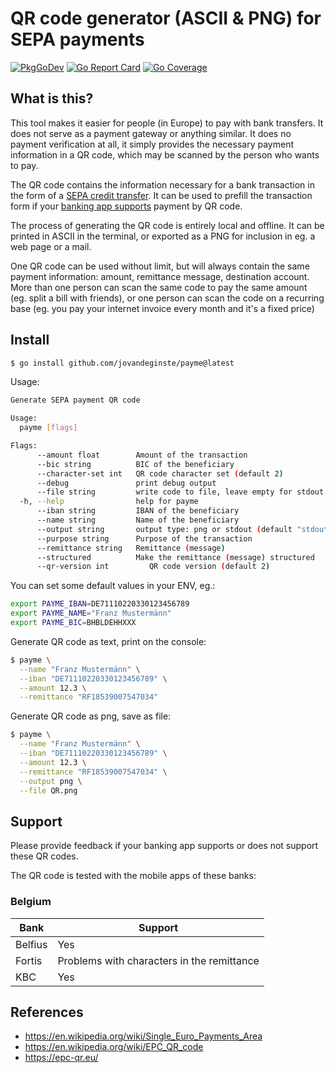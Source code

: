 # QR code generator (ASCII & PNG) for SEPA payments

[![PkgGoDev](https://pkg.go.dev/badge/github.com/jovandeginste/payme)](https://pkg.go.dev/github.com/jovandeginste/payme)
[![Go Report Card](https://goreportcard.com/badge/github.com/jovandeginste/payme)](https://goreportcard.com/report/github.com/jovandeginste/payme)
[![Go Coverage](https://github.com/jovandeginste/payme/wiki/coverage.svg)](https://raw.githack.com/wiki/jovandeginste/payme/coverage.html)

## What is this?

This tool makes it easier for people (in Europe) to pay with bank transfers. It does not serve as a payment gateway or
anything similar. It does no payment verification at all, it simply provides the necessary payment information in a QR
code, which may be scanned by the person who wants to pay.

The QR code contains the information necessary for a bank transaction in the form of a [SEPA credit
transfer](https://epc-qr.eu/). It can be used to prefill the transaction form if your [banking app supports](#Support)
payment by QR code.

The process of generating the QR code is entirely local and offline. It can be printed in ASCII in the terminal, or
exported as a PNG for inclusion in eg. a web page or a mail.

One QR code can be used without limit, but will always contain the same payment information: amount, remittance message,
destination account. More than one person can scan the same code to pay the same amount (eg. split a bill with friends),
or one person can scan the code on a recurring base (eg. you pay your internet invoice every month and it's a fixed
price)

## Install

```bash
$ go install github.com/jovandeginste/payme@latest
```

Usage:

```bash
Generate SEPA payment QR code

Usage:
  payme [flags]

Flags:
      --amount float        Amount of the transaction
      --bic string          BIC of the beneficiary
      --character-set int   QR code character set (default 2)
      --debug               print debug output
      --file string         write code to file, leave empty for stdout
  -h, --help                help for payme
      --iban string         IBAN of the beneficiary
      --name string         Name of the beneficiary
      --output string       output type: png or stdout (default "stdout")
      --purpose string      Purpose of the transaction
      --remittance string   Remittance (message)
      --structured          Make the remittance (message) structured
      --qr-version int         QR code version (default 2)
```

You can set some default values in your ENV, eg.:

```bash
export PAYME_IBAN=DE71110220330123456789
export PAYME_NAME="Franz Mustermänn"
export PAYME_BIC=BHBLDEHHXXX
```

Generate QR code as text, print on the console:

```bash
$ payme \
  --name "Franz Mustermänn" \
  --iban "DE71110220330123456789" \
  --amount 12.3 \
  --remittance "RF18539007547034"
```

Generate QR code as png, save as file:

```bash
$ payme \
  --name "Franz Mustermänn" \
  --iban "DE71110220330123456789" \
  --amount 12.3 \
  --remittance "RF18539007547034" \
  --output png \
  --file QR.png
```

## Support

Please provide feedback if your banking app supports or does not support these QR codes.

The QR code is tested with the mobile apps of these banks:

### Belgium

| Bank    | Support                                    |
| ------- | ------------------------------------------ |
| Belfius | Yes                                        |
| Fortis  | Problems with characters in the remittance |
| KBC     | Yes                                        |

## References

- https://en.wikipedia.org/wiki/Single_Euro_Payments_Area
- https://en.wikipedia.org/wiki/EPC_QR_code
- https://epc-qr.eu/
